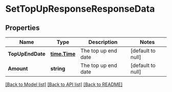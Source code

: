 # SetTopUpResponseResponseData

## Properties
Name | Type | Description | Notes
------------ | ------------- | ------------- | -------------
**TopUpEndDate** | [**time.Time**](time.Time.md) | The top up end date | [default to null]
**Amount** | **string** | The top up end date | [default to null]

[[Back to Model list]](../README.md#documentation-for-models) [[Back to API list]](../README.md#documentation-for-api-endpoints) [[Back to README]](../README.md)

